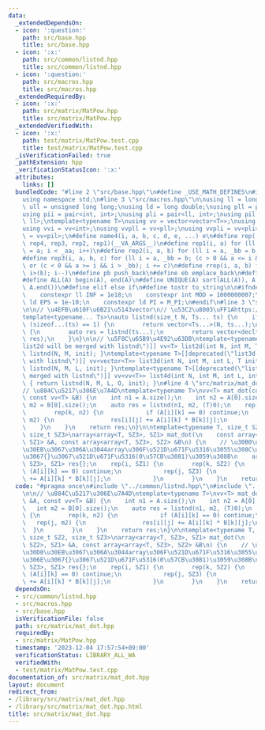 ```yaml
---
data:
  _extendedDependsOn:
  - icon: ':question:'
    path: src/base.hpp
    title: src/base.hpp
  - icon: ':x:'
    path: src/common/listnd.hpp
    title: src/common/listnd.hpp
  - icon: ':question:'
    path: src/macros.hpp
    title: src/macros.hpp
  _extendedRequiredBy:
  - icon: ':x:'
    path: src/matrix/MatPow.hpp
    title: src/matrix/MatPow.hpp
  _extendedVerifiedWith:
  - icon: ':x:'
    path: test/matrix/MatPow.test.cpp
    title: test/matrix/MatPow.test.cpp
  _isVerificationFailed: true
  _pathExtension: hpp
  _verificationStatusIcon: ':x:'
  attributes:
    links: []
  bundledCode: "#line 2 \"src/base.hpp\"\n#define _USE_MATH_DEFINES\n#include <bits/stdc++.h>\n\
    using namespace std;\n#line 3 \"src/macros.hpp\"\n\nusing ll = long long;\nusing\
    \ ull = unsigned long long;\nusing ld = long double;\nusing pll = pair<ll, ll>;\n\
    using pii = pair<int, int>;\nusing pli = pair<ll, int>;\nusing pil = pair<int,\
    \ ll>;\ntemplate<typename T>\nusing vv = vector<vector<T>>;\nusing vvl = vv<ll>;\n\
    using vvi = vv<int>;\nusing vvpll = vv<pll>;\nusing vvpli = vv<pli>;\nusing vvpil\
    \ = vv<pil>;\n#define name4(i, a, b, c, d, e, ...) e\n#define rep(...) name4(__VA_ARGS__,\
    \ rep4, rep3, rep2, rep1)(__VA_ARGS__)\n#define rep1(i, a) for (ll i = 0, _aa\
    \ = a; i < _aa; i++)\n#define rep2(i, a, b) for (ll i = a, _bb = b; i < _bb; i++)\n\
    #define rep3(i, a, b, c) for (ll i = a, _bb = b; (c > 0 && a <= i && i < _bb)\
    \ or (c < 0 && a >= i && i > _bb); i += c)\n#define rrep(i, a, b) for (ll i=(a);\
    \ i>(b); i--)\n#define pb push_back\n#define eb emplace_back\n#define mkp make_pair\n\
    #define ALL(A) begin(A), end(A)\n#define UNIQUE(A) sort(ALL(A)), A.erase(unique(ALL(A)),\
    \ A.end())\n#define elif else if\n#define tostr to_string\n\n#ifndef CONSTANTS\n\
    \    constexpr ll INF = 1e18;\n    constexpr int MOD = 1000000007;\n    constexpr\
    \ ld EPS = 1e-10;\n    constexpr ld PI = M_PI;\n#endif\n#line 3 \"src/common/listnd.hpp\"\
    \n\n// \u4EFB\u610F\u6B21\u5143vector\n// \u53C2\u8003\uFF1Ahttps://luzhiled1333.github.io/comp-library/src/cpp-template/header/make-vector.hpp\n\
    template<typename... Ts>\nauto listnd(size_t N, Ts... ts) {\n    if constexpr\
    \ (sizeof...(ts) == 1) {\n        return vector<Ts...>(N, ts...);\n    } else\
    \ {\n        auto res = listnd(ts...);\n        return vector<decltype(res)>(N,\
    \ res);\n    }\n}\n\n// \u5F8C\u65B9\u4E92\u63DB\ntemplate<typename T>[[deprecated(\"\
    list2d will be merged with listnd\")]] vv<T> list2d(int N, int M, T init) { return\
    \ listnd(N, M, init); }\ntemplate<typename T>[[deprecated(\"list3d will be merged\
    \ with listnd\")]] vv<vector<T>> list3d(int N, int M, int L, T init) { return\
    \ listnd(N, M, L, init); }\ntemplate<typename T>[[deprecated(\"list4d will be\
    \ merged with listnd\")]] vv<vv<T>> list4d(int N, int M, int L, int O, T init)\
    \ { return listnd(N, M, L, O, init); }\n#line 4 \"src/matrix/mat_dot.hpp\"\n\n\
    // \u884C\u5217\u306E\u7A4D\ntemplate<typename T>\nvv<T> mat_dot(const vv<T> &A,\
    \ const vv<T> &B) {\n    int n1 = A.size();\n    int n2 = A[0].size();\n    int\
    \ m2 = B[0].size();\n    auto res = listnd(n1, m2, (T)0);\n    rep(i, n1) {\n\
    \        rep(k, n2) {\n            if (A[i][k] == 0) continue;\n            rep(j,\
    \ m2) {\n                res[i][j] += A[i][k] * B[k][j];\n            }\n    \
    \    }\n    }\n    return res;\n}\n\ntemplate<typename T, size_t SZ1, size_t SZ2,\
    \ size_t SZ3>\narray<array<T, SZ3>, SZ1> mat_dot(\n    const array<array<T, SZ2>,\
    \ SZ1> &A, const array<array<T, SZ3>, SZ2> &B\n) {\n    // \u30B0\u30ED\u30FC\u30D0\
    \u30EB\u3067\u306A\u3044array\u306F\u521D\u671F\u5316\u3055\u308C\u306A\u3044\u306E\
    \u3067{}\u3067\u521D\u671F\u5316(0\u57CB\u3081)\u3059\u308B\n    array<array<T,\
    \ SZ3>, SZ1> res{};\n    rep(i, SZ1) {\n        rep(k, SZ2) {\n            if\
    \ (A[i][k] == 0) continue;\n            rep(j, SZ3) {\n                res[i][j]\
    \ += A[i][k] * B[k][j];\n            }\n        }\n    }\n    return res;\n}\n"
  code: "#pragma once\n#include \"../common/listnd.hpp\"\n#include \"../macros.hpp\"\
    \n\n// \u884C\u5217\u306E\u7A4D\ntemplate<typename T>\nvv<T> mat_dot(const vv<T>\
    \ &A, const vv<T> &B) {\n    int n1 = A.size();\n    int n2 = A[0].size();\n \
    \   int m2 = B[0].size();\n    auto res = listnd(n1, m2, (T)0);\n    rep(i, n1)\
    \ {\n        rep(k, n2) {\n            if (A[i][k] == 0) continue;\n         \
    \   rep(j, m2) {\n                res[i][j] += A[i][k] * B[k][j];\n          \
    \  }\n        }\n    }\n    return res;\n}\n\ntemplate<typename T, size_t SZ1,\
    \ size_t SZ2, size_t SZ3>\narray<array<T, SZ3>, SZ1> mat_dot(\n    const array<array<T,\
    \ SZ2>, SZ1> &A, const array<array<T, SZ3>, SZ2> &B\n) {\n    // \u30B0\u30ED\u30FC\
    \u30D0\u30EB\u3067\u306A\u3044array\u306F\u521D\u671F\u5316\u3055\u308C\u306A\u3044\
    \u306E\u3067{}\u3067\u521D\u671F\u5316(0\u57CB\u3081)\u3059\u308B\n    array<array<T,\
    \ SZ3>, SZ1> res{};\n    rep(i, SZ1) {\n        rep(k, SZ2) {\n            if\
    \ (A[i][k] == 0) continue;\n            rep(j, SZ3) {\n                res[i][j]\
    \ += A[i][k] * B[k][j];\n            }\n        }\n    }\n    return res;\n}\n"
  dependsOn:
  - src/common/listnd.hpp
  - src/macros.hpp
  - src/base.hpp
  isVerificationFile: false
  path: src/matrix/mat_dot.hpp
  requiredBy:
  - src/matrix/MatPow.hpp
  timestamp: '2023-12-04 17:57:54+09:00'
  verificationStatus: LIBRARY_ALL_WA
  verifiedWith:
  - test/matrix/MatPow.test.cpp
documentation_of: src/matrix/mat_dot.hpp
layout: document
redirect_from:
- /library/src/matrix/mat_dot.hpp
- /library/src/matrix/mat_dot.hpp.html
title: src/matrix/mat_dot.hpp
---
```

